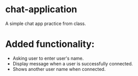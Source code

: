 # chat-application
A simple chat app practice from class.

# **Added functionality:**
- Asking user to enter user's name.
- Display message when a user is successfully connected.
- Shows another user name when connected.


